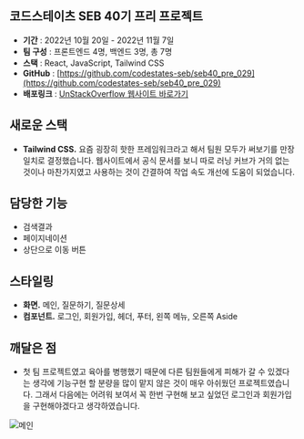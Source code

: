 ## 코드스테이츠 SEB 40기 프리 프로젝트

- **기간** : 2022년 10월 20일 - 2022년 11월 7일
- **팀 구성** : 프론트엔드 4명, 백엔드 3명, 총 7명
- **스택** : React, JavaScript, Tailwind CSS
- **GitHub** : [https://github.com/codestates-seb/seb40_pre_029](https://github.com/codestates-seb/seb40_pre_029)
- **배포링크** : [UnStackOverflow 웹사이트 바로가기](https://unstackoverflow.nworld.dev/)

## 새로운 스택

- **Tailwind CSS.** 요즘 굉장히 핫한 프레임워크라고 해서 팀원 모두가 써보기를 만장일치로 결정했습니다. 웹사이트에서 공식 문서를 보니 따로 러닝 커브가 거의 없는 것이나 마찬가지였고 사용하는 것이 간결하여 작업 속도 개선에 도움이 되었습니다.

## 담당한 기능

- 검색결과
- 페이지네이션
- 상단으로 이동 버튼

## 스타일링

- **화면.** 메인, 질문하기, 질문상세
- **컴포넌트.** 로그인, 회원가입, 헤더, 푸터, 왼쪽 메뉴, 오른쪽 Aside

## 깨달은 점

- 첫 팀 프로젝트였고 육아를 병행했기 때문에 다른 팀원들에게 피해가 갈 수 있겠다는 생각에 기능구현 할 분량을 많이 맡지 않은 것이 매우 아쉬웠던 프로젝트였습니다. 그래서 다음에는 어려워 보여서 꼭 한번 구현해 보고 싶었던 로그인과 회원가입을 구현해야겠다고 생각하였습니다.

![메인](ㅗ쎈://www.notion.so/image/https%3A%2F%2Fs3-us-west-2.amazonaws.com%2Fsecure.notion-static.com%2Fd60118cc-64d3-4282-9b7e-036bb74dcadb%2F%25E1%2584%2589%25E1%2585%25B3%25E1%2584%258F%25E1%2585%25B3%25E1%2584%2585%25E1%2585%25B5%25E1%2586%25AB%25E1%2584%2589%25E1%2585%25A3%25E1%2586%25BA_2022-12-16_%25E1%2584%258B%25E1%2585%25A9%25E1%2584%258C%25E1%2585%25A5%25E1%2586%25AB_10.46.51.png?id=e2c0bde8-637f-4e19-8880-acc47b433196&table=block&spaceId=4b4b1c47-33b0-4ad7-8d72-01e61e6dc4f4&width=1540&userId=257db64d-64da-42de-b6b2-d1c6eb77b874&cache=v2)

<!-- ## 갤러리

![메인](https://s3-us-west-2.amazonaws.com/secure.notion-static.com/d60118cc-64d3-4282-9b7e-036bb74dcadb/%E1%84%89%E1%85%B3%E1%84%8F%E1%85%B3%E1%84%85%E1%85%B5%E1%86%AB%E1%84%89%E1%85%A3%E1%86%BA_2022-12-16_%E1%84%8B%E1%85%A9%E1%84%8C%E1%85%A5%E1%86%AB_10.46.51.png)

메인

![로그인](https://s3-us-west-2.amazonaws.com/secure.notion-static.com/eae00dbe-7141-453e-956a-6f441fcf9a76/%E1%84%89%E1%85%B3%E1%84%8F%E1%85%B3%E1%84%85%E1%85%B5%E1%86%AB%E1%84%89%E1%85%A3%E1%86%BA_2022-12-16_%E1%84%8B%E1%85%A9%E1%84%8C%E1%85%A5%E1%86%AB_10.46.56.png)

로그인

![질문 상세](https://s3-us-west-2.amazonaws.com/secure.notion-static.com/c3a5b4c8-6505-48b9-9865-a2268347ca52/%E1%84%89%E1%85%B3%E1%84%8F%E1%85%B3%E1%84%85%E1%85%B5%E1%86%AB%E1%84%89%E1%85%A3%E1%86%BA_2022-12-16_%E1%84%8B%E1%85%A9%E1%84%8C%E1%85%A5%E1%86%AB_10.47.18.png)

질문 상세

![페이지네이션 및 푸터](https://s3-us-west-2.amazonaws.com/secure.notion-static.com/406e8d0a-f5c2-4e20-84fd-cc3bcf0a618d/%E1%84%89%E1%85%B3%E1%84%8F%E1%85%B3%E1%84%85%E1%85%B5%E1%86%AB%E1%84%89%E1%85%A3%E1%86%BA_2022-12-16_%E1%84%8B%E1%85%A9%E1%84%8C%E1%85%A5%E1%86%AB_10.47.27.png)

페이지네이션 및 푸터

![검색 결과](https://s3-us-west-2.amazonaws.com/secure.notion-static.com/76122d4e-21a6-41fb-8bee-f4834e0e2264/%E1%84%89%E1%85%B3%E1%84%8F%E1%85%B3%E1%84%85%E1%85%B5%E1%86%AB%E1%84%89%E1%85%A3%E1%86%BA_2022-12-16_%E1%84%8B%E1%85%A9%E1%84%8C%E1%85%A5%E1%86%AB_10.49.33.png)

검색 결과

![질문하기](https://s3-us-west-2.amazonaws.com/secure.notion-static.com/48d5369e-4d8b-478e-94df-17df3da3e0be/%E1%84%89%E1%85%B3%E1%84%8F%E1%85%B3%E1%84%85%E1%85%B5%E1%86%AB%E1%84%89%E1%85%A3%E1%86%BA_2022-12-16_%E1%84%8B%E1%85%A9%E1%84%8C%E1%85%A5%E1%86%AB_10.47.43.png)

질문하기 -->

